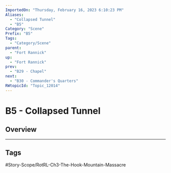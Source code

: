 ```yaml
---
ImportedOn: "Thursday, February 16, 2023 6:10:23 PM"
Aliases:
  - "Collapsed Tunnel"
  - "B5"
Category: "Scene"
Prefix: "B5"
Tags:
  - "Category/Scene"
parent:
  - "Fort Rannick"
up:
  - "Fort Rannick"
prev:
  - "B29 - Chapel"
next:
  - "B30 - Commander's Quarters"
RWtopicId: "Topic_12014"
---
```

# B5 - Collapsed Tunnel
## Overview

---
## Tags
#Story-Scope/RotRL-Ch3-The-Hook-Mountain-Massacre

